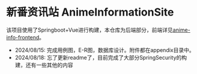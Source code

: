 # 新番资讯站 AnimeInformationSite

该项目使用了Springboot+Vue进行构建，本仓库为后端部分，前端详见[anime-info-frontend]()。
<br>
* 2024/08/15: 完成用例图，E-R图，数据库设计。附件都在appendix目录中。
* 2024/08/18: 忘了更新readme了，目前完成了大部分SpringSecurity的构建，还有一些其他的内容